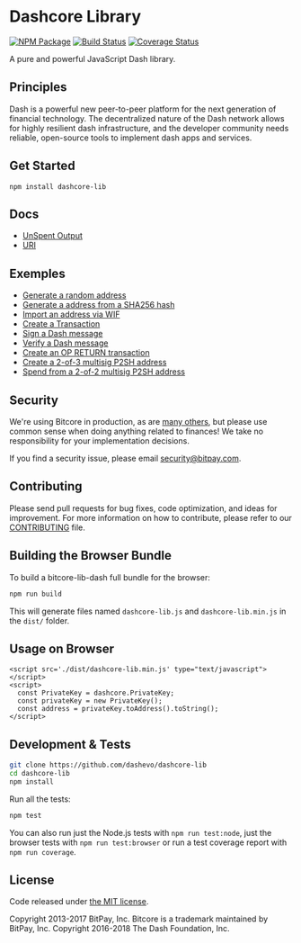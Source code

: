 Dashcore Library
================

[![NPM Package](https://img.shields.io/npm/v/@dashevo/dashcore-lib.svg?style=flat-square)](https://www.npmjs.org/package/@dashevo/dashcore-lib)
[![Build Status](https://img.shields.io/travis/dashevo/dashcore-lib.svg?branch=master&style=flat-square)](https://travis-ci.org/dashevo/dashcore-lib)
[![Coverage Status](https://img.shields.io/coveralls/dashevo/dashcore-lib.svg?style=flat-square)](https://coveralls.io/github/dashevo/dashcore-lib?branch=master)

A pure and powerful JavaScript Dash library.

## Principles

Dash is a powerful new peer-to-peer platform for the next generation of financial technology. The decentralized nature of the Dash network allows for highly resilient dash infrastructure, and the developer community needs reliable, open-source tools to implement dash apps and services.

## Get Started

```
npm install dashcore-lib
```

## Docs

* [UnSpent Output]()
* [URI](docs/uri.md)

## Exemples

* [Generate a random address](https://github.com/dashevo/dashcore-lib/blob/master/docs/examples.md#generate-a-random-address)
* [Generate a address from a SHA256 hash](https://github.com/dashevo/dashcore-lib/blob/master/docs/examples.md#generate-a-address-from-a-sha256-hash)
* [Import an address via WIF](https://github.com/dashevo/dashcore-lib/blob/master/docs/examples.md#import-an-address-via-wif)
* [Create a Transaction](https://github.com/dashevo/dashcore-lib/blob/master/docs/examples.md#create-a-transaction)
* [Sign a Dash message](https://github.com/dashevo/dashcore-lib/blob/master/docs/examples.md#sign-a-bitcoin-message)
* [Verify a Dash message](https://github.com/dashevo/dashcore-lib/blob/master/docs/examples.md#verify-a-bitcoin-message)
* [Create an OP RETURN transaction](https://github.com/dashevo/dashcore-lib/blob/master/docs/examples.md#create-an-op-return-transaction)
* [Create a 2-of-3 multisig P2SH address](https://github.com/dashevo/dashcore-lib/blob/master/docs/examples.md#create-a-2-of-3-multisig-p2sh-address)
* [Spend from a 2-of-2 multisig P2SH address](https://github.com/dashevo/dashcore-lib/blob/master/docs/examples.md#spend-from-a-2-of-2-multisig-p2sh-address)


## Security

We're using Bitcore in production, as are [many others](http://bitcore.io#projects), but please use common sense when doing anything related to finances! We take no responsibility for your implementation decisions.

If you find a security issue, please email security@bitpay.com.

## Contributing

Please send pull requests for bug fixes, code optimization, and ideas for improvement. For more information on how to contribute, please refer to our [CONTRIBUTING](https://github.com/dashevo/dashcore-lib/blob/master/CONTRIBUTING.md) file.

## Building the Browser Bundle

To build a bitcore-lib-dash full bundle for the browser:

```sh
npm run build
```

This will generate files named `dashcore-lib.js` and `dashcore-lib.min.js` in the `dist/` folder.

## Usage on Browser

```
<script src='./dist/dashcore-lib.min.js' type="text/javascript"></script>
<script>
  const PrivateKey = dashcore.PrivateKey;
  const privateKey = new PrivateKey();
  const address = privateKey.toAddress().toString();
</script>
```

## Development & Tests

```sh
git clone https://github.com/dashevo/dashcore-lib
cd dashcore-lib
npm install
```

Run all the tests:

```sh
npm test
```

You can also run just the Node.js tests with `npm run test:node`, just the browser tests with `npm run test:browser`
or run a test coverage report with `npm run coverage`.

## License

Code released under [the MIT license](https://github.com/dashevo/dashcore-lib/blob/master/LICENSE).

Copyright 2013-2017 BitPay, Inc. Bitcore is a trademark maintained by BitPay, Inc.
Copyright 2016-2018 The Dash Foundation, Inc.
